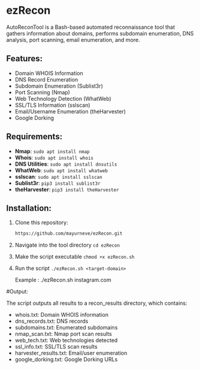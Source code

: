 # ezRecon

AutoReconTool is a Bash-based automated reconnaissance tool that gathers information about domains, performs subdomain enumeration, DNS analysis, port scanning, email enumeration, and more.

## Features:
- Domain WHOIS Information
- DNS Record Enumeration
- Subdomain Enumeration (Sublist3r)
- Port Scanning (Nmap)
- Web Technology Detection (WhatWeb)
- SSL/TLS Information (sslscan)
- Email/Username Enumeration (theHarvester)
- Google Dorking

## Requirements:
- **Nmap**: `sudo apt install nmap`
- **Whois**: `sudo apt install whois`
- **DNS Utilities**: `sudo apt install dnsutils`
- **WhatWeb**: `sudo apt install whatweb`
- **sslscan**: `sudo apt install sslscan`
- **Sublist3r**: `pip3 install sublist3r`
- **theHarvester**: `pip3 install theHarvester`

## Installation:
1. Clone this repository:
   ```bash
   https://github.com/mayurneve/ezRecon.git
2. Navigate into the tool directory
   `cd ezRecon`
3. Make the script executable
   `chmod +x ezRecon.sh`
4. Run the script
   `./ezRecon.sh <target-domain>`

   Example : ./ezRecon.sh instagram.com

#Output:

The script outputs all results to a recon_results directory, which contains:

- whois.txt: Domain WHOIS information
- dns_records.txt: DNS records
- subdomains.txt: Enumerated subdomains
- nmap_scan.txt: Nmap port scan results
- web_tech.txt: Web technologies detected
- ssl_info.txt: SSL/TLS scan results
- harvester_results.txt: Email/user enumeration
- google_dorking.txt: Google Dorking URLs
